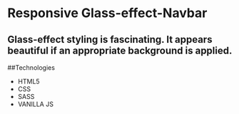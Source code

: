 # Responsive Glass-effect-Navbar
## Glass-effect styling is fascinating. It appears beautiful if an appropriate background is applied.
##Technologies
- HTML5
- CSS
- SASS
- VANILLA JS
